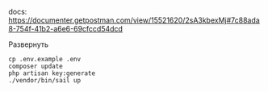 docs: https://documenter.getpostman.com/view/15521620/2sA3kbexMj#7c88ada8-754f-41b2-a6e6-69cfccd54dcd

Развернуть
```
cp .env.example .env
composer update
php artisan key:generate
./vendor/bin/sail up
```
